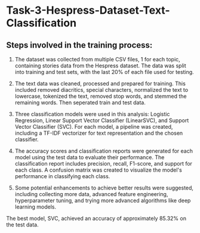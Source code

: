 # Task-3-Hespress-Dataset-Text-Classification
## Steps involved in the training process:
1) The dataset was collected from multiple CSV files, 1 for each topic, containing stories data from the Hespress dataset. The data was split into training and test sets, with the last 20% of each file used for testing.
   
2) The text data was cleaned, processed and prepared for training. This included removed diacritics, special characters, normalized the text to lowercase, tokenized the text, removed stop words, and stemmed the remaining words. Then seperated train and test data.
   
3) Three classification models were used in this analysis: Logistic Regression, Linear Support Vector Classifier (LinearSVC), and Support Vector Classifier (SVC). For each model, a pipeline was created, including a TF-IDF vectorizer for text representation and the chosen classifier.

4) The accuracy scores and classification reports were generated for each model using the test data to evaluate their performance. The classification report includes precision, recall, F1-score, and support for each class. A confusion matrix was created to visualize the model's performance in classifying each class.

5) Some potential enhancements to achieve better results were suggested, including collecting more data, advanced feature engineering, hyperparameter tuning, and trying more advanced algorithms like deep learning models.

The best model, SVC, achieved an accuracy of approximately 85.32% on the test data.
